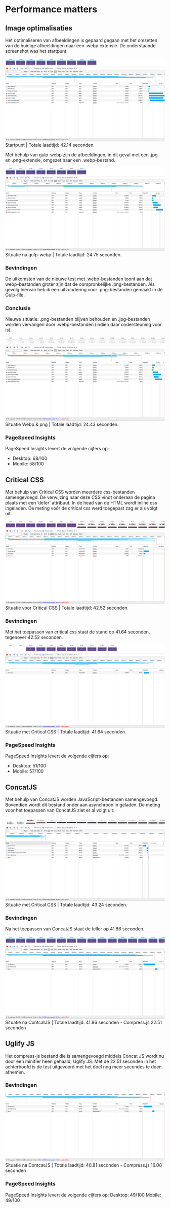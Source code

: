 # Performance matters

## Image optimalisaties
Het optimaliseren van afbeeldingen is gepaard gegaan met het omzetten van de huidige afbeeldingen naar een .webp extensie. De onderstaande screenshot was het startpunt.

![alt tag](https://github.com/nooroel-imamdi/performance-matters/blob/master/default.png?raw=true)
Startpunt | Totale laadtijd: 42.14 seconden.


Met behulp van gulp-webp zijn de afbeeldingen, in dit geval met een .jpg- en .png-extensie, omgezet naar een .webp-bestand.

![alt tag](https://github.com/nooroel-imamdi/performance-matters/blob/master/webp.png?raw=true)
Situatie na gulp-webp | Totale laadtijd: 24.75 seconden.


### Bevindingen
De uitkomsten van de nieuwe test met .webp-bestanden toont aan dat webp-bestanden groter zijn dat de oorspronkelijke .png-bestanden. Als gevolg hiervan heb ik een uitzondering voor .png-bestanden gemaakt in de Gulp-file.

### Conclusie
Nieuwe situatie: .png-bestanden blijven behouden en .jpg-bestanden worden vervangen door .webp-bestanden (indien daar ondersteuning voor is).

![alt tag](https://github.com/nooroel-imamdi/performance-matters/blob/master/png-webp.png?raw=true)
Situatie Webp & png | Totale laadtijd: 24.43 seconden.


### PageSpeed Insights
PageSpeed Insights levert de volgende cijfers op:
- Desktop: 68/100
- Mobile: 58/100


## Critical CSS
Met behulp van Critical CSS worden meerdere css-bestanden samengevoegd. De verwijzing naar deze CSS vindt onderaan de pagina plaats met een ‘defer’ attribuut. In de head van de HTML wordt inline css ingeladen. De meting vóór de critical css werd toegepast zag er als volgt uit.

![alt tag](https://github.com/nooroel-imamdi/performance-matters/blob/master/meting-voor-critical.png?raw=true)
Situatie voor Critical CSS | Totale laadtijd: 42.52 seconden.


### Bevindingen
Met het toepassen van critical css staat de stand op 41.64 seconden, tegenover 42.52 seconden.

![alt tag](https://github.com/nooroel-imamdi/performance-matters/blob/master/meting-na-critical.png?raw=true)
Situatie met Critical CSS | Totale laadtijd: 41.64 seconden.


### PageSpeed Insights
PageSpeed Insights levert de volgende cijfers op:
- Desktop: 51/100
- Mobile: 57/100


## ConcatJS
Met behulp van ConcatJS worden JavaScript-bestanden samengevoegd. Bovendien wordt dit bestand onder aan asynchroon in geladen. De meting voor het toepassen van ConcatJS ziet er al volgt uit:

![alt tag](https://github.com/nooroel-imamdi/performance-matters/blob/master/meting-voor-concatjs.png?raw=true)
Situatie met Critical CSS | Totale laadtijd: 43.24 seconden.


### Bevindingen
Na het toepassen van ConcatJS staat de teller op 41.86 seconden.

![alt tag](https://github.com/nooroel-imamdi/performance-matters/blob/master/meting-na-concatjs.png?raw=true)
Situatie na ContcatJS | Totale laadtijd: 41.86 seconden - Compress.js 22.51 seconden


## Uglify JS
Het compress-js bestand die is samengevoegd middels Concat JS wordt nu door een  minifier heen gehaald; Uglify JS. Met de 22.51 seconden in het achterhoofd is de test uitgevoerd met het doel nog meer secondes te doen afnemen.

### Bevindingen
![alt tag](https://github.com/nooroel-imamdi/performance-matters/blob/master/meting-na-uglify.png?raw=true)
Situatie na ContcatJS | Totale laadtijd: 40.81 seconden - Compress.js 16.08 seconden


### PageSpeed Insights
PageSpeed Insights levert de volgende cijfers op:
Desktop: 49/100
Mobile: 49/100
